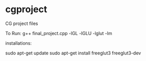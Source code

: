 # cgproject
CG project files


To Run:
g++ final_project.cpp -lGL -lGLU -lglut -lm


installations:

sudo apt-get update
sudo apt-get install freeglut3 freeglut3-dev
